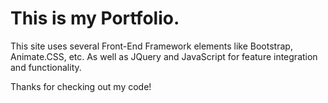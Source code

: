 # This is my Portfolio.

This site uses several Front-End Framework elements like Bootstrap, Animate.CSS, etc. As well as JQuery and JavaScript for feature integration and functionality.

Thanks for checking out my code!

